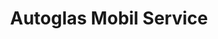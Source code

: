 ---
title: "Autoglas Mobil Service"
url: /kempten-allgaeu/autoglas-mobil-service/
shop: Autowerkstatt
---